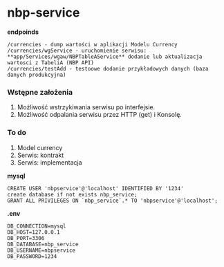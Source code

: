 # nbp-service

**endpoinds**
```
/currencies - dump wartości w aplikacji Modelu Currency  
/currencies/wgService - uruchomienie serwisu: **app/Services/wgaw/NBPTableAService** dodanie lub aktualizacja wartosci z TabeliA (NBP API)  
/currencies/testAdd - testoowe dodanie przykładowych danych (baza danych produkcyjna)  
```

### Wstępne założenia
1. Możliwość wstrzykiwania serwisu po interfejsie.
2. Możliwość odpalania serwisu przez HTTP (get) i Konsolę.

### To do 
1. Model currency
2. Serwis: kontrakt
3. Serwis: implementacja


**mysql**  
```
CREATE USER 'nbpservice'@'localhost' IDENTIFIED BY '1234'
create database if not exists nbp_service;
GRANT ALL PRIVILEGES ON `nbp_service`.* TO 'nbpservice'@'localhost';
```
**.env**
```
DB_CONNECTION=mysql
DB_HOST=127.0.0.1
DB_PORT=3306
DB_DATABASE=nbp_service
DB_USERNAME=nbpservice
DB_PASSWORD=1234
```